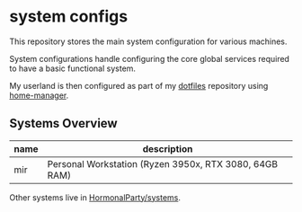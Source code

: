 # system configs

This repository stores the main system configuration for various machines.

System configurations handle configuring the core global services required to
have a basic functional system.

My userland is then configured as part of my [dotfiles][dotfiles] repository
using [home-manager][home-manager].

## Systems Overview

| name | description |
| ---- | ----------- |
| mir | Personal Workstation (Ryzen 3950x, RTX 3080, 64GB RAM) |

Other systems live in [HormonalParty/systems](https://github.com/hormonalparty/systems).

[dotfiles]: https://github.com/endocrimes/dotfiles
[home-manager]: https://github.com/rycee/home-manager
